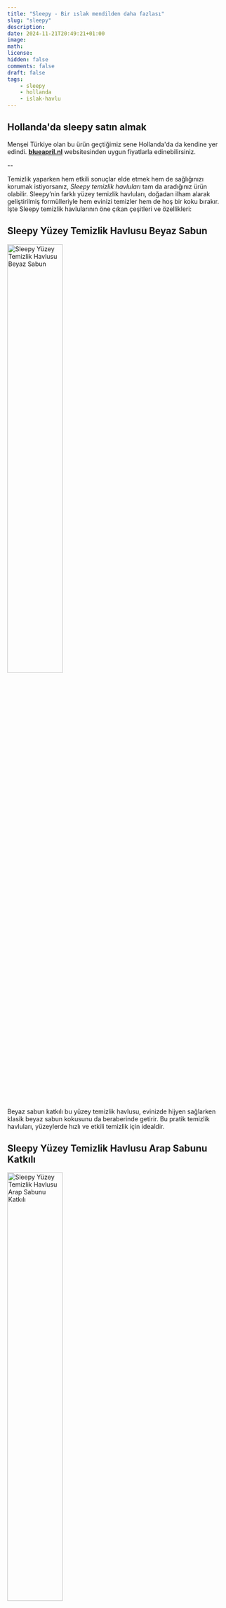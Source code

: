 ```yaml
---
title: "Sleepy - Bir ıslak mendilden daha fazlası"
slug: "sleepy"
description: 
date: 2024-11-21T20:49:21+01:00
image: 
math: 
license: 
hidden: false
comments: false
draft: false
tags:
    - sleepy
    - hollanda
    - islak-havlu
---
```


## Hollanda'da sleepy satın almak

Menşei Türkiye olan bu ürün geçtiğimiz sene Hollanda'da da kendine yer edindi. **[blueapril.nl](https://blueapril.nl/)** websitesinden uygun fiyatlarla edinebilirsiniz.

--

Temizlik yaparken hem etkili sonuçlar elde etmek hem de sağlığınızı korumak istiyorsanız, *Sleepy temizlik havluları* tam da aradığınız ürün olabilir. Sleepy’nin farklı yüzey temizlik havluları, doğadan ilham alarak geliştirilmiş formülleriyle hem evinizi temizler hem de hoş bir koku bırakır. İşte Sleepy temizlik havlularının öne çıkan çeşitleri ve özellikleri:

## Sleepy Yüzey Temizlik Havlusu Beyaz Sabun
<img src="https://blueapril.nl/cdn/shop/files/Sleepy.webp" alt="Sleepy Yüzey Temizlik Havlusu Beyaz Sabun" width="50%" />

Beyaz sabun katkılı bu yüzey temizlik havlusu, evinizde hijyen sağlarken klasik beyaz sabun kokusunu da beraberinde getirir. Bu pratik temizlik havluları, yüzeylerde hızlı ve etkili temizlik için idealdir.

## Sleepy Yüzey Temizlik Havlusu Arap Sabunu Katkılı
<img src="https://blueapril.nl/cdn/shop/files/0281573_sleepy-easy-clean-arap-sabunu-katkili-yuzey-temizlik-havlusu-100-yaprak.jpg" alt="Sleepy Yüzey Temizlik Havlusu Arap Sabunu Katkılı" width="50%" />

Arap sabunu katkılı bu yüzey temizlik havlusu, doğallıktan vazgeçmeden yüzeylerde güçlü temizlik sağlar. Özellikle mutfak ve banyolarda tercih edilebilir.

## Sleepy Yüzey Temizlik Havlusu Çamaşır Suyu Katkılı
<img src="https://blueapril.nl/cdn/shop/files/0281893_sleepy-easy-clean-camasir-suyu-katkili-yuzey-temizlik-havlusu-100-yaprak.jpg" alt="Sleepy Yüzey Temizlik Havlusu Çamaşır Suyu Katkılı" width="50%" />

Çamaşır suyu katkılı yüzey temizlik havlusu, özellikle zorlu lekelerle başa çıkmak isteyenler için idealdir. Güçlü temizleyici etkisi ile hijyen sağlar.

## Sleepy Easy Clean Bio Çözünür Çay Ağacı Ve Misket Limonu Yüzey Temizlik Havlusu
<img src="https://blueapril.nl/cdn/shop/files/0318570_sleepy-easy-clean-bio-cozunur-cay-agaci-ve-misket-limonu-yuzey-temizlik-havlusu-50-yaprak_1.jpg" alt="Sleepy Easy Clean Bio Çözünür Çay Ağacı Ve Misket Limonu Yüzey Temizlik Havlusu" width="50%" />

Doğal içerikli bu havlu, çay ağacı ve misket limonunun ferahlatıcı etkisini sunar. Bio çözünür olması ile çevre dostu bir kullanım sunar.

## Sleepy Easy Clean Bio Çözünür Deniz Tuzu Ve Deniz Yosunu Yüzey Temizlik Havlusu
<img src="https://blueapril.nl/cdn/shop/files/0318573_sleepy-easy-clean-bio-cozunur-deniz-tuzu-ve-deniz-yosunu-yuzey-temizlik-havlusu-50-yaprak.jpg" alt="Sleepy Easy Clean Bio Çözünür Deniz Tuzu Ve Deniz Yosunu Yüzey Temizlik Havlusu" width="50%" />

Deniz tuzu ve deniz yosunu içerikli bu havlu, yüzey temizliği yaparken evinize tazelik getirir. Bio çözünür yapısıyla çevre dostudur.

## Sleepy Easy Clean Bio Çözünür Karanfil Ve Tarçın Yüzey Temizlik Havlusu
<img src="https://blueapril.nl/cdn/shop/files/0318576_sleepy-easy-clean-bio-cozunur-karanfil-ve-tarcin-yuzey-temizlik-havlusu-50-yaprak_1.jpg" alt="Sleepy Easy Clean Bio Çözünür Karanfil Ve Tarçın Yüzey Temizlik Havlusu" width="50%" />

Karanfil ve tarçın içerikli bu havlu, doğal koku ve etkili temizlik sunar. Bio çözünür özellikte olması çevreye olan duyarlılığınızı destekler.

## Sleepy Easy Clean Yüzey Temizlik Havlusu Seyahat Boy
<img src="https://blueapril.nl/cdn/shop/files/0276717_sleepy-easy-clean-yuzey-temizlik-havlusu-1002x15-130-yaprak.png" alt="Sleepy Easy Clean Yüzey Temizlik Havlusu Seyahat Boy" width="50%" />

Seyahat boy bu temizlik havlusu, yanınızda taşıyabileceğiniz pratik bir çözümdür. Seyahatlerinizde hijyen sağlamak için idealdir.

## Sleepy Easy Clean Beyaz Sabun Katkılı Mopa Uyumlu Yer Temizlik Havlusu
<img src="https://blueapril.nl/cdn/shop/files/0313494_sleepy-easy-clean-beyaz-sabun-katkili-mopa-uyumlu-yer-temizlik-havlusu-50-yaprak.jpg" alt="Sleepy Easy Clean Beyaz Sabun Katkılı Mopa Uyumlu Yer Temizlik Havlusu" width="50%" />

Beyaz sabun katkılı bu mop uyumlu yer temizlik havlusu, büyük yüzeylerde hijyen sağlamak için kullanılır. Mop aparatları ile uyumludur.

## Sleepy Easy Clean Arap Sabunu Katkılı Mopa Uyumlu Yer Temizlik Havlusu
<img src="https://blueapril.nl/cdn/shop/files/0313498_sleepy-easy-clean-arap-sabunu-katkili-mopa-uyumlu-yer-temizlik-havlusu-50-yaprak.jpg" alt="Sleepy Easy Clean Arap Sabunu Katkılı Mopa Uyumlu Yer Temizlik Havlusu" width="50%" />

Arap sabunu katkılı bu mop uyumlu havlu, doğallığı sevenler için ideal bir tercihtir. Mop aparatı ile kullanılarak büyük yüzeylerde etkili temizlik sağlar.

---

Sadece Sleepy değil, pek çok farklı doğal içerikli temizlik ürününü **[blueapril.nl](https://blueapril.nl/)** websitesinden, indirimli fiyatlarla satın alabilirsiniz.
